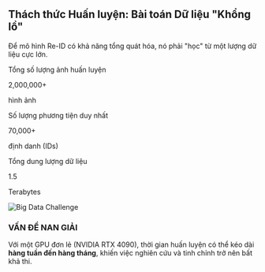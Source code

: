 <!--
  Slide này có bố cục tối giản nhưng tập trung vào các con số và hình ảnh ẩn dụ.
  - data-background-transition="zoom": Tạo hiệu ứng zoom vào khi chuyển đến slide này, tạo cảm giác "đi sâu" vào vấn đề.
  - Các con số được làm nổi bật với hiệu ứng "counter" để gây ấn tượng.
-->
<section 
  data-background-image="/images/backgrounds/agenda-bg.png" 
  data-background-opacity="1"
  class="h-full"
>
  <div class="w-full h-full flex flex-col justify-center items-center text-white drop-shadow-lg">
    <h2 class="!text-5xl font-extrabold text-tech-highlight bg-black/60 px-6 py-2 rounded-lg shadow-lg">
      Thách thức Huấn luyện: <strong class="!text-tech-highlight">Bài toán Dữ liệu "Khổng lồ"</strong>
    </h2>
    <p class="text-2xl text-tech-subtle mt-4 mb-12 bg-black/50 px-4 py-2 rounded-lg shadow">
      Để mô hình Re-ID có khả năng tổng quát hóa, nó phải "học" từ một lượng dữ liệu cực lớn.
    </p>
    <div class="grid grid-cols-1 md:grid-cols-2 gap-16 w-full max-w-6xl mx-auto items-center">
      <!-- CỘT TRÁI: CÁC CON SỐ ẤN TƯỢNG -->
      <div class="flex flex-col space-y-10">
        <!-- Số lượng ảnh -->
        <div class="fragment" data-fragment-index="1">
          <p class="text-2xl text-tech-subtle">Tổng số lượng ảnh huấn luyện</p>
          <p class="!text-8xl !text-tech-highlight font-black bg-black/70 px-4 py-2 rounded-lg shadow-lg">
            <span class="count-up" data-from="0" data-to="2000000" data-decimals="0" data-duration="2">2,000,000</span>+
          </p>
          <p class="text-2xl text-tech-text">hình ảnh</p>
        </div>
        <!-- Số lượng ID -->
        <div class="fragment" data-fragment-index="2">
          <p class="text-2xl text-tech-subtle">Số lượng phương tiện duy nhất</p>
          <p class="!text-8xl !text-tech-highlight font-black bg-black/70 px-4 py-2 rounded-lg shadow-lg">
            <span class="count-up" data-from="0" data-to="70000" data-decimals="0" data-duration="2">70,000</span>+
          </p>
          <p class="text-2xl text-tech-text">định danh (IDs)</p>
        </div>
        <!-- Dung lượng -->
        <div class="fragment" data-fragment-index="3">
          <p class="text-2xl text-tech-subtle">Tổng dung lượng dữ liệu</p>
          <p class="!text-8xl !text-tech-highlight font-black bg-black/70 px-4 py-2 rounded-lg shadow-lg">
            <span class="count-up" data-from="0" data-to="1.5" data-decimals="1" data-duration="2">1.5</span>
          </p>
          <p class="text-2xl text-tech-text">Terabytes</p>
        </div>
      </div>
      <!-- CỘT PHẢI: HÌNH ẢNH ẨN DỤ & VẤN ĐỀ -->
      <div class="fragment" data-fragment-index="4">
        <img src="images/big-data-gpu-crush.png" alt="Big Data Challenge" class="mx-auto w-3/4 rounded-lg shadow-xl border-4 border-tech-highlight">
        <div class="bg-red-900/80 border-l-4 border-red-500 text-white p-6 rounded-r-lg mt-10 shadow-lg">
          <h3 class="font-bold text-2xl mb-2">VẤN ĐỀ NAN GIẢI</h3>
          <p class="text-xl">
            Với một GPU đơn lẻ (NVIDIA RTX 4090), thời gian huấn luyện có thể kéo dài <strong class="!text-yellow-300">hàng tuần đến hàng tháng</strong>, khiến việc nghiên cứu và tinh chỉnh trở nên bất khả thi.
          </p>
        </div>
      </div>
    </div>
  </div>
</section>
<!-- Đoạn script nhỏ để kích hoạt hiệu ứng số đếm -->
<script>
  // Hàm này sẽ được gọi khi slide này hiện ra
  function startCountUp() {
    const countUpElements = document.querySelectorAll('.count-up');
    countUpElements.forEach(el => {
      const from = parseFloat(el.dataset.from);
      const to = parseFloat(el.dataset.to);
      const duration = parseInt(el.dataset.duration) * 1000;
      const decimals = parseInt(el.dataset.decimals);
      let start = null;
      function step(timestamp) {
        if (!start) start = timestamp;
        const progress = Math.min((timestamp - start) / duration, 1);
        const current = from + progress * (to - from);
        el.textContent = current.toLocaleString(undefined, {
          minimumFractionDigits: decimals,
          maximumFractionDigits: decimals
        });
        if (progress < 1) {
          window.requestAnimationFrame(step);
        }
      }
      window.requestAnimationFrame(step);
    });
  }
  // Lắng nghe sự kiện khi slide hiện ra
  Reveal.addEventListener('slidechanged', event => {
    // event.currentSlide là slide đang hiển thị
    if (event.currentSlide.querySelector('.count-up')) {
      startCountUp();
    }
  });
</script>
